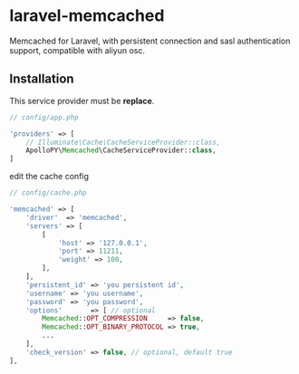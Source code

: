 # laravel-memcached

Memcached for Laravel, with persistent connection and sasl authentication support, compatible with aliyun osc.

## Installation

This service provider must be **replace**.

```php
// config/app.php

'providers' => [
    // Illuminate\Cache\CacheServiceProvider::class,
    ApolloPY\Memcached\CacheServiceProvider::class,
]
```

edit the cache config

```php
// config/cache.php

'memcached' => [
    'driver'  => 'memcached',
    'servers' => [
        [
            'host' => '127.0.0.1',
            'port' => 11211,
            'weight' => 100,
        ],
    ],
    'persistent_id' => 'you persistent id',
    'username' => 'you username',
    'password' => 'you password',
    'options'       => [ // optional
        Memcached::OPT_COMPRESSION     => false,
        Memcached::OPT_BINARY_PROTOCOL => true,
        ...
    ],
    'check_version' => false, // optional, default true
],
```
